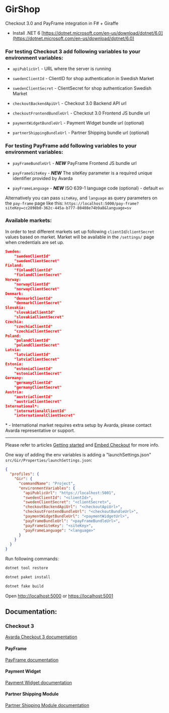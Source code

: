 # GirShop

Checkout 3.0 and PayFrame integration in F# + Giraffe

- Install .NET 6 [https://dotnet.microsoft.com/en-us/download/dotnet/6.0](https://dotnet.microsoft.com/en-us/download/dotnet/6.0)

### For testing Checkout 3 add following variables to your environment variables:

- `apiPublicUrl` - URL where the server is running

- `swedenClientId` - ClientID for shop authentication in Swedish Market

- `swedenClientSecret` - ClientSecret for shop authentication Swedish Market

- `checkoutBackendApiUrl` - Checkout 3.0 Backend API url

- `checkoutFrontendBundleUrl` - Checkout 3.0 Frontend JS bundle url

- `paymentWidgetBundleUrl` - Payment Widget bundle url (optional)

- `partnerShippingBundleUrl` - Partner Shipping bundle url (optional)

### For testing PayFrame add following variables to your environment variables:

- `payFrameBundleUrl` - **_NEW_** PayFrame Frontend JS bundle url

- `payFrameSiteKey` - **_NEW_** The siteKey parameter is a required unique identifier provided by Avarda

- `payFrameLanguage` - **_NEW_** ISO 639-1 language code (optional) - default `en`

Alternatively you can pass `siteKey`, and `language` as query parameters on the `pay-frame` page like this:
`https://localhost:5000/pay-frame?siteKey=cc2898b0-362c-445a-b777-80408e74b9a8&language=sv`

### Available markets:

In order to test different markets set up following `clientId`/`clientSecret` values based on market. Market will be available in the `/settings/` page when credentials are set up.

```json
Sweden:
    "swedenClientId"
    "swedenClientSecret"
Finland:
    "finlandClientId"
    "finlandClientSecret"
Norway:
    "norwayClientId"
    "norwayClientSecret"
Denmark:
    "denmarkClientId"
    "denmarkClientSecret"
Slovakia:
    "slovakiaClientId"
    "slovakiaClientSecret"
Czechia:
    "czechiaClientId"
    "czechiaClientSecret"
Poland:
    "polandClientId"
    "polandClientSecret"
Latvia:
    "latviaClientId"
    "latviaClientSecret"
Estonia:
    "estoniaClientId"
    "estoniaClientSecret"
Germany:
    "germanyClientId"
    "germanyClientSecret"
Austria:
    "austriaClientId"
    "austriaClientSecret"
International*:
    "internationalClientId"
    "internationalClientSecret"
```

\* - International market requires extra setup by Avarda, please contact Avarda representative or support.

<hr>

Please refer to articles [Getting started](https://docs.avarda.com/checkout-3/getting-started/) and
[Embed Checkout](https://docs.avarda.com/checkout-3/embed-checkout/) for more info.

One way of adding the env variables is adding a "launchSettings.json" `src/Gir/Properties/launchSettings.json`:

```json
{
  "profiles": {
    "Gir": {
      "commandName": "Project",
      "environmentVariables": {
        "apiPublicUrl": "https://localhost:5001",
        "swedenClientId": "<clientId>",
        "swedenClientSecret": "<clientSecret>",
        "checkoutBackendApiUrl": "<checkoutApiUrl>",
        "checkoutFrontendBundleUrl": "<checkoutBundleUrl>",
        "paymentWidgetBundleUrl": "<paymentWidgetUrl>",
        "payFrameBundleUrl": "<payFrameBundleUrl>",
        "payFrameSiteKey": "<siteKey>",
        "payFrameLanguage": "<language>"
      }
    }
  }
}
```

Run following commands:

```bash
dotnet tool restore

dotnet paket install

dotnet fake build
```

Open [http://localhost:5000](localhost:5000) or [https://localhost:5001](localhost:5001)

## Documentation:

### Checkout 3

[Avarda Checkout 3 documentation](https://docs.avarda.com/checkout-3/overview/)

#### PayFrame

[PayFrame documentation](https://docs.avarda.com/pay-frame/overview/)

#### Payment Widget

[Payment Widget documentation](https://docs.avarda.com/checkout-3/payment-widget/)

#### Partner Shipping Module

[Partner Shipping Module documentation](https://docs.avarda.com/checkout-3/shipping-broker/provider-specific-integration-guide/partner-shipping/)
